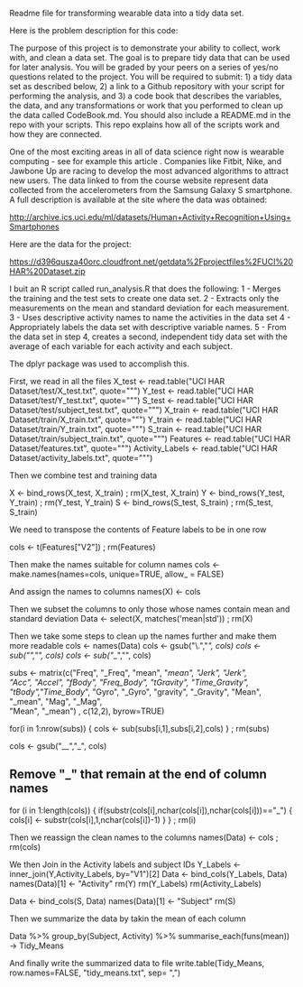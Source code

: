 Readme file for transforming wearable data into a tidy data set.

Here is the problem description for this code:

The purpose of this project is to demonstrate your ability to collect, work with, and clean a data set. The goal is to prepare tidy data that can be used for later analysis. You will be graded by your peers on a series of yes/no questions related to the project. You will be required to submit: 1) a tidy data set as described below, 2) a link to a Github repository with your script for performing the analysis, and 3) a code book that describes the variables, the data, and any transformations or work that you performed to clean up the data called CodeBook.md. You should also include a README.md in the repo with your scripts. This repo explains how all of the scripts work and how they are connected.  

One of the most exciting areas in all of data science right now is wearable computing - see for example this article . Companies like Fitbit, Nike, and Jawbone Up are racing to develop the most advanced algorithms to attract new users. The data linked to from the course website represent data collected from the accelerometers from the Samsung Galaxy S smartphone. A full description is available at the site where the data was obtained: 

http://archive.ics.uci.edu/ml/datasets/Human+Activity+Recognition+Using+Smartphones 

Here are the data for the project: 

https://d396qusza40orc.cloudfront.net/getdata%2Fprojectfiles%2FUCI%20HAR%20Dataset.zip 

  I buit an R script called run_analysis.R that does the following:
1 - Merges the training and the test sets to create one data set.
2 - Extracts only the measurements on the mean and standard deviation for each measurement. 
3 - Uses descriptive activity names to name the activities in the data set
4 - Appropriately labels the data set with descriptive variable names. 
5 - From the data set in step 4, creates a second, independent tidy data set with the average of each variable for each activity and each subject.


The dplyr package was used to accomplish this.

First, we read in all the files
X_test <- read.table("UCI HAR Dataset/test/X_test.txt", quote="\"")
Y_test <- read.table("UCI HAR Dataset/test/Y_test.txt", quote="\"")
S_test <- read.table("UCI HAR Dataset/test/subject_test.txt", quote="\"")
X_train <- read.table("UCI HAR Dataset/train/X_train.txt", quote="\"")
Y_train <- read.table("UCI HAR Dataset/train/Y_train.txt", quote="\"")
S_train <- read.table("UCI HAR Dataset/train/subject_train.txt", quote="\"")
Features <- read.table("UCI HAR Dataset/features.txt", quote="\"")
Activity_Labels <- read.table("UCI HAR Dataset/activity_labels.txt", quote="\"")

Then we combine test and training data

X <- bind_rows(X_test, X_train) ; rm(X_test, X_train)
Y <- bind_rows(Y_test, Y_train) ; rm(Y_test, Y_train)
S <- bind_rows(S_test, S_train) ; rm(S_test, S_train)

We need to transpose the contents of Feature labels to be in one row

cols <- t(Features["V2"]) ; rm(Features)

Then make the names suitable for column names
cols <- make.names(names=cols, unique=TRUE, allow_ = FALSE)

And assign the names to columns
names(X) <- cols

Then we subset the columns to only those whose names contain mean and standard deviation
Data <- select(X, matches('mean|std')) ; rm(X)

Then we take some steps to clean up the names further and make them more readable
cols <- names(Data)
cols <- gsub("\\.","_", cols)
cols <- sub("___","_", cols)
cols <- sub("__","", cols)

subs <- matrix(c("Freq", "_Freq",
                 "mean", "_mean",
                 "Jerk", "_Jerk",  
                 "Acc", "_Accel",
                 "fBody", "Freq_Body_",
                 "tGravity", "Time_Gravity_", 
                 "tBody","Time_Body_", 
                 "Gyro", "_Gyro", 
                 "gravity", "_Gravity", 
                 "Mean", "_mean", 
                 "Mag", "_Mag",  
                 "Mean", "_mean") ,
              c(12,2), byrow=TRUE)

for(i in 1:nrow(subs)) {
        cols <-  sub(subs[i,1],subs[i,2],cols)
} ; rm(subs)

cols <- gsub("__","_", cols)


## Remove "_" that remain at the end of column names

for (i in 1:length(cols)) {
        if(substr(cols[i],nchar(cols[i]),nchar(cols[i]))=="_") 
        {  cols[i] <- substr(cols[i],1,nchar(cols[i])-1) } 
} ; rm(i)

Then we reassign the clean names to the columns
names(Data) <- cols ; rm(cols)

We then Join in the Activity labels and subject IDs
Y_Labels <- inner_join(Y,Activity_Labels, by="V1")[2]
Data <- bind_cols(Y_Labels, Data)
names(Data)[1] <- "Activity"
rm(Y)
rm(Y_Labels)
rm(Activity_Labels)

Data <- bind_cols(S, Data)
names(Data)[1] <- "Subject"
rm(S)

Then we summarize the data by takin the mean of each column

Data %>% group_by(Subject, Activity) %>% summarise_each(funs(mean)) -> Tidy_Means

And finally write the summarized data to file
write.table(Tidy_Means, row.names=FALSE, "tidy_means.txt", sep= ",")